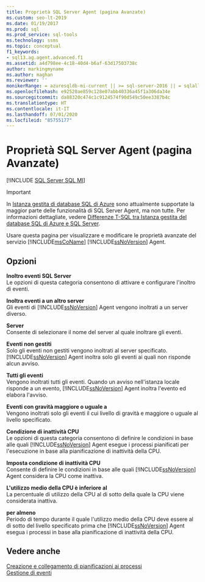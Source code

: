 ```yaml
---
title: Proprietà SQL Server Agent (pagina Avanzate)
ms.custom: seo-lt-2019
ms.date: 01/19/2017
ms.prod: sql
ms.prod_service: sql-tools
ms.technology: ssms
ms.topic: conceptual
f1_keywords:
- sql13.ag.agent.advanced.f1
ms.assetid: a4d798ee-4c18-40d4-b6af-63d17503738c
author: markingmyname
ms.author: maghan
ms.reviewer: ''
monikerRange: = azuresqldb-mi-current || >= sql-server-2016 || = sqlallproducts-allversions
ms.openlocfilehash: e92520ae859c128e07abb40336a45f1a306da34e
ms.sourcegitcommit: da88320c474c1c9124574f90d549c50ee3387b4c
ms.translationtype: HT
ms.contentlocale: it-IT
ms.lasthandoff: 07/01/2020
ms.locfileid: "85755177"
---
```

# <a name="sql-server-agent-properties-advanced-page"></a>Proprietà SQL Server Agent (pagina Avanzate)
[!INCLUDE [SQL Server SQL MI](../../includes/applies-to-version/sql-asdbmi.md)]

> [!IMPORTANT]  
> In [Istanza gestita di database SQL di Azure](https://docs.microsoft.com/azure/sql-database/sql-database-managed-instance) sono attualmente supportate la maggior parte delle funzionalità di SQL Server Agent, ma non tutte. Per informazioni dettagliate, vedere [Differenze T-SQL tra Istanza gestita del database SQL di Azure e SQL Server](https://docs.microsoft.com/azure/sql-database/sql-database-managed-instance-transact-sql-information#sql-server-agent).

Usare questa pagina per visualizzare e modificare le proprietà avanzate del servizio [!INCLUDE[msCoName](../../includes/msconame_md.md)] [!INCLUDE[ssNoVersion](../../includes/ssnoversion-md.md)] Agent.  
  
## <a name="options"></a>Opzioni  
**Inoltro eventi SQL Server**  
Le opzioni di questa categoria consentono di attivare e configurare l'inoltro di eventi.  
  
**Inoltra eventi a un altro server**  
Gli eventi di [!INCLUDE[ssNoVersion](../../includes/ssnoversion-md.md)] Agent vengono inoltrati a un server diverso.  
  
**Server**  
Consente di selezionare il nome del server al quale inoltrare gli eventi.  
  
**Eventi non gestiti**  
Solo gli eventi non gestiti vengono inoltrati al server specificato. [!INCLUDE[ssNoVersion](../../includes/ssnoversion-md.md)] Agent inoltra solo gli eventi ai quali non risponde alcun avviso.  
  
**Tutti gli eventi**  
Vengono inoltrati tutti gli eventi. Quando un avviso nell'istanza locale risponde a un evento, [!INCLUDE[ssNoVersion](../../includes/ssnoversion-md.md)] Agent inoltra l'evento ed elabora l'avviso.  
  
**Eventi con gravità maggiore o uguale a**  
Vengono inoltrati solo gli eventi il cui livello di gravità e maggiore o uguale al livello specificato.  
  
**Condizione di inattività CPU**  
Le opzioni di questa categoria consentono di definire le condizioni in base alle quali [!INCLUDE[ssNoVersion](../../includes/ssnoversion-md.md)] Agent esegue i processi pianificati per l'esecuzione in base alla pianificazione di inattività della CPU.  
  
**Imposta condizione di inattività CPU**  
Consente di definire le condizioni in base alle quali [!INCLUDE[ssNoVersion](../../includes/ssnoversion-md.md)] Agent considera la CPU come inattiva.  
  
**L'utilizzo medio della CPU è inferiore al**  
La percentuale di utilizzo della CPU al di sotto della quale la CPU viene considerata inattiva.  
  
**per almeno**  
Periodo di tempo durante il quale l'utilizzo medio della CPU deve essere al di sotto del livello specificato prima che [!INCLUDE[ssNoVersion](../../includes/ssnoversion-md.md)] Agent esegua i processi in base alla pianificazione di inattività della CPU.  
  
## <a name="see-also"></a>Vedere anche  
[Creazione e collegamento di pianificazioni ai processi](../../ssms/agent/create-and-attach-schedules-to-jobs.md)  
[Gestione di eventi](../../ssms/agent/manage-events.md)  
  
